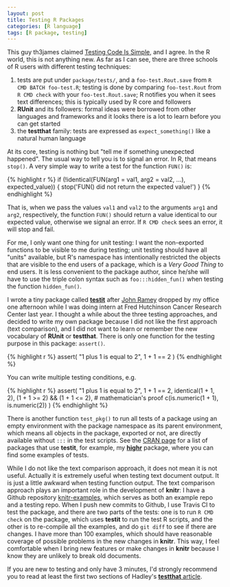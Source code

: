 ```yaml
---
layout: post
title: Testing R Packages
categories: [R language]
tags: [R package, testing]
---
```


This guy th3james claimed [Testing Code Is
Simple](http://th3james.github.io/blog/2013/09/25/testing-code-is-simple/),
and I agree. In the R world, this is not anything new. As far as I can see,
there are three schools of R users with different testing techniques:

1. tests are put under `package/tests/`, and a `foo-test.Rout.save` from `R
  CMD BATCH foo-test.R`; testing is done by comparing `foo-test.Rout` from
  `R CMD check` with your `foo-test.Rout.save`; R notifies you when it sees
  text differences; this is typically used by R core and followers
1. **RUnit** and its followers: formal ideas were borrowed from other languages
  and frameworks and it looks there is a lot to learn before you can get started
1. the **testthat** family: tests are expressed as `expect_something()` like
  a natural human language

At its core, testing is nothing but "tell me if something unexpected happened".
The usual way to tell you is to signal an error. In R, that means `stop()`. A
very simple way to write a test for the function `FUN()` is:

{% highlight r %}
if (!identical(FUN(arg1 = val1, arg2 = val2, ...), expected_value)) {
  stop('FUN() did not return the expected value!')
}
{% endhighlight %}

That is, when we pass the values `val1` and `val2` to the arguments `arg1` and
`arg2`, respectively, the function `FUN()` should return a value identical to
our expected value, otherwise we signal an error. If `R CMD check` sees an
error, it will stop and fail.

For me, I only want one thing for unit testing: I want the non-exported
functions to be visible to me during testing; unit testing should have all
"units" available, but R's namespace has intentionally restricted the objects
that are visible to the end users of a package, which is a _Very Good Thing_ to
end users. It is less convenient to the package author, since he/she will have
to use the triple colon syntax such as `foo:::hidden_fun()` when testing the
function `hidden_fun()`.

I wrote a tiny package called [**testit**](https://github.com/yihui/testit)
after [John Ramey](http://ramhiser.com) dropped by my office one afternoon while
I was doing intern at Fred Hutchinson Cancer Research Center last year. I
thought a while about the three testing approaches, and decided to write my own
package because I did not like the first approach (text comparison), and I did
not want to learn or remember the new vocabulary of **RUnit** or **testthat**.
There is only one function for the testing purpose in this package: `assert()`.

{% highlight r %}
assert(
  "1 plus 1 is equal to 2",
  1 + 1 == 2
)
{% endhighlight %}

You can write multiple testing conditions, e.g.

{% highlight r %}
assert(
  "1 plus 1 is equal to 2",
  1 + 1 == 2,
  identical(1 + 1, 2),
  (1 + 1 >= 2) && (1 + 1 <= 2), # mathematician's proof
  c(is.numeric(1 + 1), is.numeric(2))
)
{% endhighlight %}

There is another function `test_pkg()` to run all tests of a package using an
empty environment with the package namespace as its parent environment, which
means all objects in the package, exported or not, are directly available
without `:::` in the test scripts. See the [CRAN
page](http://cran.rstudio.com/package=testit) for a list of packages that use
**testit**, for example, my [**highr**](https://github.com/yihui/highr) package,
where you can find some examples of tests.

While I do not like the text comparison approach, it does not mean it is not
useful. Actually it is extremely useful when testing text document output. It is
just a little awkward when testing function output. The text comparison approach
plays an important role in the development of **knitr**: I have a Github
repository [knitr-examples](https://github.com/yihui/knitr-examples), which
serves as both an example repo and a testing repo. When I push new commits to
Github, I use Travis CI to test the package, and there are two parts of the
tests: one is to run `R CMD check` on the package, which uses **testit** to run
the test R scripts, and the other is to re-compile all the examples, and do `git
diff` to see if there are changes. I have more than 100 examples, which should
have reasonable coverage of possible problems in the new changes in **knitr**.
This way, I feel comfortable when I bring new features or make changes in
**knitr** because I know they are unlikely to break old documents.

If you are new to testing and only have 3 minutes, I'd strongly recommend you to
read at least the first two sections of Hadley's [**testthat** article](http://journal.r-project.org/archive/2011-1/).
